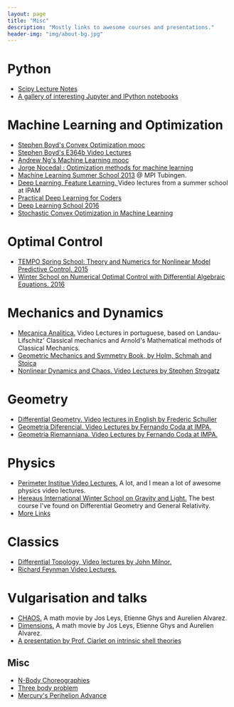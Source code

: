 ```yaml
---
layout: page
title: "Misc"
description: "Mostly links to awesome courses and presentations."
header-img: "img/about-bg.jpg"
---
```


Python
=================

* [Scipy Lecture Notes](http://www.scipy-lectures.org/index.html)
* [A gallery of interesting Jupyter and IPython notebooks](https://github.com/jupyter/jupyter/wiki/A-gallery-of-interesting-Jupyter-and-IPython-Notebooks)

Machine Learning and Optimization
=================
* [Stephen Boyd's Convex Optimization mooc](https://lagunita.stanford.edu/courses/Engineering/CVX101/Winter2014/about)
* [Stephen Boyd's E364b Video Lectures](http://stanford.edu/class/ee364b/videos.html)
* [Andrew Ng's Machine Learning mooc](https://www.coursera.org/learn/machine-learning)
* [Jorge Nocedal : Optimization methods for machine learning](https://www.youtube.com/watch?v=dY249vF0Pps&list=PLHyI3Fbmv0SdzMHAy0aN59oYnLy5vyyTA&index=35)
* [Machine Learning Summer School 2013](https://www.youtube.com/playlist?list=PLqJm7Rc5-EXFv6RXaPZzzlzo93Hl0v91E) @ MPI Tubingen.
* [Deep Learning, Feature Learning. ](https://www.youtube.com/playlist?list=PLHyI3Fbmv0SdzMHAy0aN59oYnLy5vyyTA) Video lectures from a summer school at IPAM
* [Practical Deep Learning for Coders](http://course.fast.ai/index.html)
* [Deep Learning School 2016](https://www.youtube.com/playlist?list=PLrAXtmErZgOfMuxkACrYnD2fTgbzk2THW)
* [Stochastic Convex Optimization in Machine Learning](https://www.youtube.com/playlist?list=PLo4jXE-LdDTTR8sH8rJindqSX9IeobHE-)

Optimal Control
=================

* [TEMPO Spring School: Theory and Numerics for Nonlinear Model Predictive Control. 2015](http://www.syscop.de/event/tempo-spring-school)
* [Winter School on Numerical Optimal Control with Differential Algebraic Equations. 2016](http://www.syscop.de/teaching/ws2015/nocdae)

Mechanics and Dynamics
=================
* [Mecanica Analitica.](https://www.youtube.com/user/MecanicaAnaliticaUFF/playlists) Video Lectures in portuguese, based on Landau-Lifschitz' Classical mechanics and Arnold's Mathematical methods of Classical Mechanics. 
* [Geometric Mechanics and Symmetry Book, by Holm, Schmah and Stoica](http://wwwf.imperial.ac.uk/~dholm/classnotes/GMS-FinalMar09.pdf)
* [Nonlinear Dynamics and Chaos. Video Lectures by Stephen Strogatz](https://www.youtube.com/playlist?list=PLbN57C5Zdl6j_qJA-pARJnKsmROzPnO9V)


Geometry
=================

* [Differential Geometry. Video lectures in English by Frederic Schuller](https://www.youtube.com/playlist?list=PLFeEvEPtX_0S6vxxiiNPrJbLu9aK1UVC_)
* [Geometria Diferencial. Video Lectures by Fernando Coda at IMPA.](http://video.impa.br/index.php?page=mestrado-2013-geometria-diferencial) 
* [Geometria Riemanniana. Video Lectures by Fernando Coda at IMPA.](https://www.youtube.com/playlist?list=PLo4jXE-LdDTR0ARuuTqJcGLFk1bKyHEY7)

Physics
=================
* [Perimeter Institue Video Lectures.](http://www.perimeterinstitute.ca/training/perimeter-scholars-international/lectures/2014/2015-psi-lectures) A lot, and I mean a lot of awesome physics video lectures.
* [Hereaus International Winter School on Gravity and Light.](https://www.youtube.com/channel/UCUHKG3S9N_QeIE2jQXd2-VQ/playlists) The best course I've found on Differential Geometry and General Relativity.
* [More Links](http://www.infocobuild.com/education/audio-video-courses/physics/physics.html)



Classics
=================
* [Differential Topology, Video lectures by John Milnor.](https://www.youtube.com/watch?v=1LwkljjLBns&list=PLelIK3uylPMFHC6Xny11XFXgwwtv9_PO3)
* [Richard Feynman Video Lectures.](http://www.vega.org.uk/video/subseries/8)

Vulgarisation and talks
=================
* [CHAOS.](http://www.chaos-math.org/en)  A math movie by Jos Leys, Etienne Ghys and Aurelien Alvarez.
* [Dimensions.](https://www.youtube.com/watch?list=PL3C690048E1531DC7&v=6cpTEPT5i0A) A math movie by Jos Leys, Etienne Ghys and Aurelien Alvarez.
* [A presentation by Prof. Ciarlet on intrinsic shell theories](http://videochannel.ust.hk/Watch.aspx?Video=A6AECF913634F5D5)



Misc
-----------------
* [N-Body Choreographies](http://gminton.org/#choreo)
* [Three body problem](http://media4.obspm.fr/public/M2R/cours/chapitre3/souschapitre3/section1/INTRODUCTION/page1.html)
* [Mercury's Perihelion Advance](http://www.alternativephysics.org/book/MercuryPerihelion.htm)